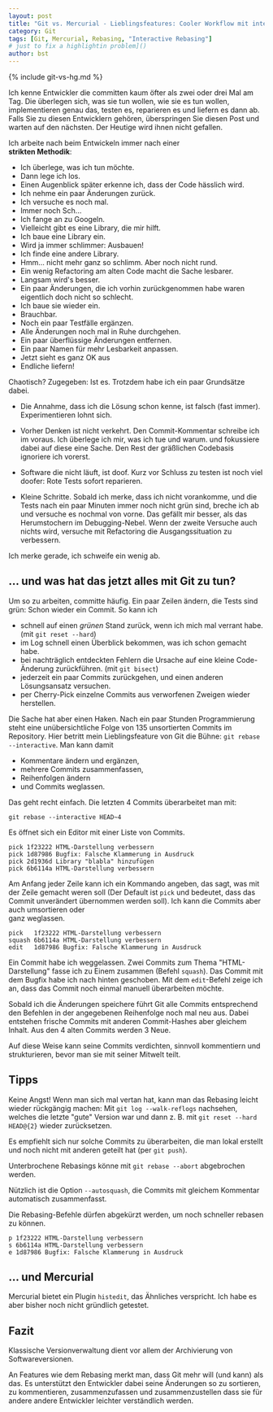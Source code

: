 ```yaml
---
layout: post
title: "Git vs. Mercurial - Lieblingsfeatures: Cooler Workflow mit interactive Rebasing (Teil 5)"
category: Git
tags: [Git, Mercurial, Rebasing, "Interactive Rebasing"]
# just to fix a highlightin problem]()
author: bst
---
```


{% include git-vs-hg.md %}

Ich kenne Entwickler die committen kaum öfter als zwei
oder drei Mal am Tag. Die überlegen sich, was sie tun
wollen, wie sie es tun wollen, implementieren genau das, 
testen es, reparieren es und liefern es dann ab. 
Falls Sie zu diesen Entwicklern gehören, 
überspringen Sie diesen Post und warten auf den nächsten. 
Der Heutige wird ihnen nicht gefallen.

Ich arbeite nach beim Entwickeln immer nach einer  
**strikten Methodik**:

 * Ich überlege, was ich tun möchte.
 * Dann lege ich los.
 * Einen Augenblick später erkenne ich, dass der 
   Code hässlich wird.
 * Ich nehme ein paar Änderungen zurück.
 * Ich versuche es noch mal.
 * Immer noch Sch...
 * Ich fange an zu Googeln.
 * Vielleicht gibt es eine Library, die mir hilft.
 * Ich baue eine Library ein.
 * Wird ja immer schlimmer: Ausbauen!
 * Ich finde eine andere Library.
 * Hmm... nicht mehr ganz so schlimm. Aber noch nicht rund.
 * Ein wenig Refactoring am alten Code
   macht die Sache lesbarer.
 * Langsam wird's besser.
 * Ein paar Änderungen, die ich vorhin zurückgenommen
   habe waren eigentlich doch nicht so schlecht.
 * Ich baue sie wieder ein.
 * Brauchbar.
 * Noch ein paar Testfälle ergänzen.
 * Alle Änderungen noch mal in Ruhe durchgehen.
 * Ein paar überflüssige Änderungen entfernen.
 * Ein paar Namen für mehr Lesbarkeit anpassen.
 * Jetzt sieht es ganz OK aus
 * Endliche liefern!

Chaotisch? Zugegeben: Ist es. Trotzdem habe ich ein paar 
Grundsätze dabei.
 
 * Die Annahme, dass ich die Lösung schon kenne,
   ist falsch (fast immer). Experimentieren lohnt sich.

 *  Vorher Denken ist nicht verkehrt.
    Den Commit-Kommentar schreibe ich im voraus.
    Ich überlege ich mir, was ich tue und warum.
    und fokussiere dabei auf diese eine Sache.
    Den Rest der gräßlichen Codebasis ignoriere
    ich vorerst.

 *  Software die nicht läuft, ist doof.
    Kurz vor Schluss zu testen ist noch viel doofer:
    Rote Tests sofort reparieren.

 *  Kleine Schritte. Sobald ich merke, dass ich nicht 
    vorankomme, und die Tests nach ein paar Minuten immer 
    noch nicht grün sind, 
    breche ich ab und versuche es nochmal von vorne. 
    Das gefällt mir besser, als das Herumstochern im 
    Debugging-Nebel. Wenn der zweite Versuche auch nichts
    wird, versuche mit Refactoring die Ausgangssituation
    zu verbessern. 

Ich merke gerade, ich schweife ein wenig ab.

... und was hat das jetzt alles mit Git zu tun?
-----------------------------------------------

Um so zu arbeiten, committe häufig. Ein paar Zeilen ändern, 
die Tests sind grün: Schon wieder ein Commit. So kann ich

 * schnell auf einen _grünen_ Stand zurück,
   wenn ich mich mal verrant habe. (mit `git reset --hard`)
 * im Log schnell einen Überblick bekommen,
   was ich schon gemacht habe.
 * bei nachträglich entdeckten Fehlern die
   Ursache auf eine kleine Code-Änderung zurückführen.
   (mit `git bisect`)
 * jederzeit ein paar Commits zurückgehen,
   und einen anderen Lösungsansatz versuchen.
 * per Cherry-Pick einzelne Commits
   aus verworfenen Zweigen
   wieder herstellen. 

Die Sache hat aber einen Haken. Nach ein paar Stunden
Programmierung steht eine unübersichtliche Folge von 
135 unsortierten Commits im Repository.
Hier betritt mein Lieblingsfeature von Git die Bühne:
`git rebase --interactive`. Man kann damit
 
 * Kommentare ändern und ergänzen,
 * mehrere Commits zusammenfassen,
 * Reihenfolgen ändern
 * und Commits weglassen.

Das geht recht einfach. Die letzten 4 Commits 
überarbeitet man mit:

    git rebase --interactive HEAD~4

Es öffnet sich ein Editor mit einer Liste von Commits.

    pick 1f23222 HTML-Darstellung verbessern
    pick 1d87986 Bugfix: Falsche Klammerung in Ausdruck
    pick 2d1936d Library "blabla" hinzufügen
    pick 6b6114a HTML-Darstellung verbessern

Am Anfang jeder Zeile kann ich ein Kommando angeben, das sagt, was 
mit der Zeile gemacht weren soll (Der Default ist `pick` und bedeutet, dass das Commit unverändert übernommen werden soll). 
Ich kann die Commits aber auch umsortieren oder  
ganz weglassen. 

    pick   1f23222 HTML-Darstellung verbessern
    squash 6b6114a HTML-Darstellung verbessern
    edit   1d87986 Bugfix: Falsche Klammerung in Ausdruck

Ein Commit habe ich weggelassen. Zwei Commits zum Thema 
"HTML-Darstellung" fasse ich zu Einem zusammen (Befehl `squash`). 
Das Commit mit dem Bugfix habe ich nach hinten geschoben.
Mit dem `edit`-Befehl zeige ich an, dass das Commit 
noch einmal manuell überarbeiten möchte.

Sobald ich die Änderungen speichere führt Git alle Commits
entsprechend den Befehlen in der angegebenen Reihenfolge 
noch mal neu aus. Dabei entstehen frische Commits mit
anderen Commit-Hashes aber gleichem Inhalt. Aus den 4 
alten Commits werden 3 Neue.

Auf diese Weise kann seine Commits verdichten, sinnvoll
kommentiern und strukturieren, bevor man sie mit
seiner Mitwelt teilt.

Tipps
-----

Keine Angst! Wenn man sich mal vertan hat, kann man
das Rebasing leicht wieder rückgängig machen: Mit
`git log --walk-reflogs` nachsehen, welches die letzte
"gute" Version war und dann z. B. mit
`git reset --hard HEAD@{2}` wieder zurücksetzen.

Es empfiehlt sich nur solche Commits zu überarbeiten,
die man lokal erstellt und noch nicht mit anderen
geteilt hat (per `git push`).

Unterbrochene Rebasings könne mit `git rebase --abort`
abgebrochen werden.

Nützlich ist die Option `--autosquash`, die 
Commits mit gleichem Kommentar automatisch
zusammenfasst.

Die Rebasing-Befehle dürfen abgekürzt werden,
um noch schneller rebasen zu können.

    p 1f23222 HTML-Darstellung verbessern
    s 6b6114a HTML-Darstellung verbessern
    e 1d87986 Bugfix: Falsche Klammerung in Ausdruck
... und Mercurial
-----------------

Mercurial bietet ein Plugin `histedit`, das Ähnliches
verspricht. Ich habe es aber bisher noch nicht gründlich
getestet.
     
Fazit
-----

Klassische Versionverwaltung dient vor allem der 
Archivierung von Softwareversionen.

An Features wie dem Rebasing merkt man, dass Git 
mehr will (und kann) als das. Es unterstützt den
Entwickler dabei seine Änderungen so zu sortieren, 
zu kommentieren, zusammenzufassen und zusammenzustellen 
dass sie für andere andere Entwickler 
leichter verständlich werden.
